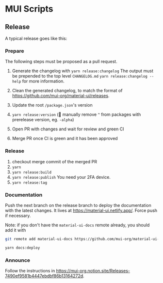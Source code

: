 # MUI Scripts

## Release

A typical release goes like this:

### Prepare

The following steps must be proposed as a pull request.

1. Generate the changelog with `yarn release:changelog`
   The output must be prepended to the top level `CHANGELOG.md`
   `yarn release:changelog --help` for more information.

1. Clean the generated changelog, to match the format of https://github.com/mui-org/material-ui/releases.
1. Update the root `/package.json`'s version
1. `yarn release:version` (🔔 manually remove `^` from packages with prerelease version, eg. `-alpha`)
1. Open PR with changes and wait for review and green CI
1. Merge PR once CI is green and it has been approved

### Release

1. checkout merge commit of the merged PR
1. `yarn`
1. `yarn release:build`
1. `yarn release:publish`
   You need your 2FA device.
1. `yarn release:tag`

### Documentation

Push the next branch on the release branch to deploy the documentation with the latest changes. It lives at https://material-ui.netlify.app/. Force push if necessary.

Note: if you don't have the `material-ui-docs` remote already, you should add it with

```sh
git remote add material-ui-docs https://github.com/mui-org/material-ui-docs.git
```

```sh
yarn docs:deploy
```

### Announce

Follow the instructions in https://mui-org.notion.site/Releases-7490ef9581b4447ebdbf86b13164272d.
